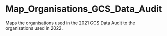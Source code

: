 # Map_Organisations_GCS_Data_Audit
Maps the organisations used in the 2021 GCS Data Audit to the organisations used in 2022.
